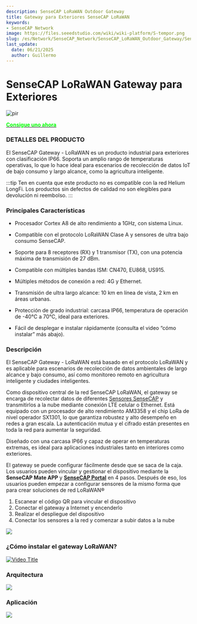 ```yaml
---
description: SenseCAP LoRaWAN Outdoor Gateway
title: Gateway para Exteriores SenseCAP LoRaWAN
keywords:
- SenseCAP Network
image: https://files.seeedstudio.com/wiki/wiki-platform/S-tempor.png
slug: /es/Network/SenseCAP_Network/SenseCAP_LoRaWAN_Outdoor_Gateway/SenseCAP_LoRaWAN_Outdoor_Gateway_Overview
last_update:
  date: 06/21/2025
  author: Guillermo
---
```


# SenseCAP LoRaWAN Gateway para Exteriores

<p style={{textAlign: 'center'}}><img src="https://media-cdn.seeedstudio.com/media/catalog/product/cache/bb49d3ec4ee05b6f018e93f896b8a25d/s/e/sensecap_lorawan_eu868_1.png" alt="pir" width={600} height="auto" /></p>


<div class="get_one_now_container" style={{textAlign: 'center'}}>
    <a class="get_one_now_item" href="https://www.seeedstudio.com/LoRaWAN-Gateway-EU868-p-4305.html">
            <strong><span><font color={'FFFFFF'} size={"4"}> Consigue uno ahora </font></span></strong>
    </a>
</div>


### DETALLES DEL PRODUCTO


El SenseCAP Gateway - LoRaWAN es un producto industrial para exteriores con clasificación IP66. Soporta un amplio rango de temperaturas operativas, lo que lo hace ideal para escenarios de recolección de datos IoT de bajo consumo y largo alcance, como la agricultura inteligente.

:::tip
Ten en cuenta que este producto no es compatible con la red Helium LongFi. Los productos sin defectos de calidad no son elegibles para devolución ni reembolso.
:::

### Principales Características


*   Procesador Cortex A8 de alto rendimiento a 1GHz, con sistema Linux.
    
*   Compatible con el protocolo LoRaWAN Clase A y sensores de ultra bajo consumo SenseCAP.
    
*   Soporte para 8 receptores (RX) y 1 transmisor (TX), con una potencia máxima de transmisión de 27 dBm.
    
*   Compatible con múltiples bandas ISM: CN470, EU868, US915.
    
*   Múltiples métodos de conexión a red: 4G y Ethernet.
    
*   Transmisión de ultra largo alcance: 10 km en línea de vista, 2 km en áreas urbanas.
    
*   Protección de grado industrial: carcasa IP66, temperatura de operación de -40℃ a 70℃, ideal para exteriores.
    
*   Fácil de desplegar e instalar rápidamente (consulta el video “cómo instalar” más abajo).
    

### Descripción


El SenseCAP Gateway - LoRaWAN está basado en el protocolo LoRaWAN y es aplicable para escenarios de recolección de datos ambientales de largo alcance y bajo consumo, así como monitoreo remoto en agricultura inteligente y ciudades inteligentes.

Como dispositivo central de la red SenseCAP LoRaWAN, el gateway se encarga de recolectar datos de diferentes [Sensores SenseCAP](https://www.seeedstudio.com/catalogsearch/result/?q=SenseCAP+Sensor "SenseCAP Sensor") y transmitirlos a la nube mediante conexión LTE celular o Ethernet. Está equipado con un procesador de alto rendimiento AM3358 y el chip LoRa de nivel operador SX1301, lo que garantiza robustez y alto desempeño en redes a gran escala. La autenticación mutua y el cifrado están presentes en toda la red para aumentar la seguridad.

Diseñado con una carcasa IP66 y capaz de operar en temperaturas extremas, es ideal para aplicaciones industriales tanto en interiores como exteriores.

El gateway se puede configurar fácilmente desde que se saca de la caja. Los usuarios pueden vincular y gestionar el dispositivo mediante la **SenseCAP Mate APP** y **[SenseCAP Portal](https://sensecap-docs.seeed.cc/quickstart.html)** en 4 pasos. Después de eso, los usuarios pueden empezar a configurar sensores de la mismo forma que para crear soluciones de red LoRaWAN®

1.  Escanear el código QR para vincular el dispositivo
2.  Conectar el gateway a Internet y encenderlo
3.  Realizar el despliegue del dispositivo
4.  Conectar los sensores a la red y comenzar a subir datos a la nube

![](https://files.seeedstudio.com/products/114991726/img/why%20SenseCAP.png)

### ¿Cómo instalar el gateway LoRaWAN?



[![Video Title](https://img.youtube.com/vi/QZRk8Qa6rrc/0.jpg)](https://www.youtube.com/watch?v=QZRk8Qa6rrc)

### Arquitectura


![](https://files.seeedstudio.com/products/102991154/img/SenseCAP%20LoRaWAN%20Architecture.png)

### Aplicación


![](https://files.seeedstudio.com/products/114991726/img/application%20seeed%20page%20for%20sensecap.png)